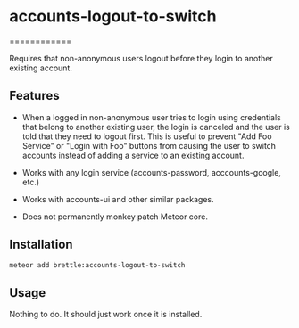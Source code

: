 # accounts-logout-to-switch
============

Requires that non-anonymous users logout before they login to another existing account.

## Features

- When a logged in non-anonymous user tries to login using credentials that belong to another
  existing user, the login is canceled and the user is told that they need to
  logout first. This is useful to prevent "Add Foo Service" or "Login with Foo"
  buttons from causing the user to switch accounts instead of adding a service
  to an existing account.

- Works with any login service (accounts-password, acccounts-google, etc.)

- Works with accounts-ui and other similar packages.

- Does not permanently monkey patch Meteor core.

## Installation
```sh
meteor add brettle:accounts-logout-to-switch
```

## Usage

Nothing to do. It should just work once it is installed.
